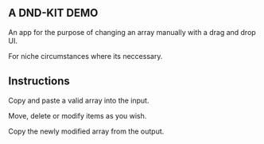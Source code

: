 ## A DND-KIT DEMO

An app for the purpose of changing an array manually with a drag and drop UI.

For niche circumstances where its neccessary.

## Instructions
Copy and paste a valid array into the input.

Move, delete or modify items as you wish.

Copy the newly modified array from the output.